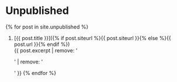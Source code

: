 
# Unpublished

{% for post in site.unpublished %}
1. [{{ post.title }}]({% if post.siteurl %}{{ post.siteurl }}{% else %}{{ post.url }}{% endif %})  
    {{ post.excerpt | remove: '<p>' | remove: '</p>' }}
{% endfor %}
